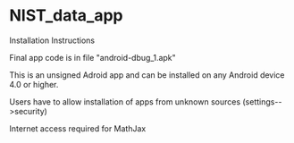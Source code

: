# NIST_data_app

Installation Instructions

Final app code is in file "android-dbug_1.apk"

This is an unsigned Adroid app and can be installed on any Android device 4.0 or higher.

Users have to allow installation of apps from unknown sources (settings-->security)

Internet access required for MathJax
